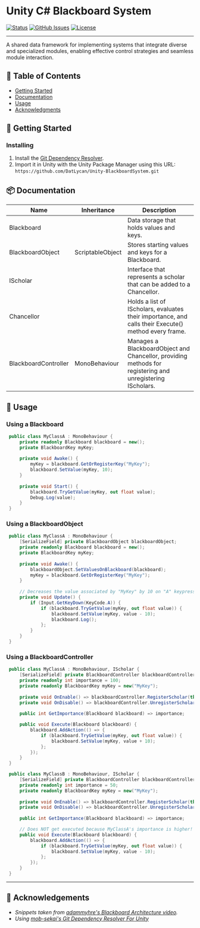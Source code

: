 
<h1 align="left">Unity C# Blackboard System</h1>

<div align="left">

[![Status](https://img.shields.io/badge/status-active-success.svg)]()
[![GitHub Issues](https://img.shields.io/github/issues/datlycan/Unity-BlackboardSystem.svg)](https://github.com/DatLycan/Unity-BlackboardSystem/issues)
[![License](https://img.shields.io/badge/license-MIT-blue.svg)](/LICENSE)

</div>

---

<p align="left"> A shared data framework for implementing systems that integrate diverse and specialized modules, enabling effective control strategies and seamless module interaction.
    <br> 
</p>

## 📝 Table of Contents

- [Getting Started](#getting_started)
- [Documentation](#documentation)
- [Usage](#usage)
- [Acknowledgments](#acknowledgement)

## 🏁 Getting Started <a name = "getting_started"></a>

### Installing

1. Install the [Git Dependency Resolver](https://github.com/mob-sakai/GitDependencyResolverForUnity).
2. Import it in Unity with the Unity Package Manager using this URL:<br>
``https://github.com/DatLycan/Unity-BlackboardSystem.git``

## 📦 Documentation <a name = "documentation"></a>
| Name                 | Inheritance         | Description                                                                                              |
|----------------------|---------------------|----------------------------------------------------------------------------------------------------------|
| Blackboard           |                     | Data storage that holds values and keys.                                                                 |
| BlackboardObject     | ScriptableObject    | Stores starting values and keys for a Blackboard.                                                        |
| IScholar             |                     | Interface that represents a scholar that can be added to a Chancellor.                                    |
| Chancellor           |                     | Holds a list of IScholars, evaluates their importance, and calls their Execute() method every frame.      |
| BlackboardController | MonoBehaviour       | Manages a BlackboardObject and Chancellor, providing methods for registering and unregistering IScholars. |

## 🎈 Usage <a name="usage"></a>

### Using a Blackboard
   ```C#
    public class MyClassA : MonoBehaviour {
        private readonly Blackboard blackboard = new();
        private BlackboardKey myKey;
    
        private void Awake() {
            myKey = blackboard.GetOrRegisterKey("MyKey");
            blackboard.SetValue(myKey, 10);
        } 
    
        private void Start() {
            blackboard.TryGetValue(myKey, out float value);
            Debug.Log(value);
        }
    }
   ```

### Using a BlackboardObject
   ```C#
    public class MyClassA : MonoBehaviour {
        [SerializeField] private BlackboardObject blackboardObject;
        private readonly Blackboard blackboard = new();
        private BlackboardKey myKey;
    
        private void Awake() {
            blackboardObject.SetValuesOnBlackboard(blackboard);
            myKey = blackboard.GetOrRegisterKey("MyKey");
        }
    
        // Decreases the value associated by "MyKey" by 10 on "A" keypress
        private void Update() {
            if (Input.GetKeyDown(KeyCode.A)) {
                if (blackboard.TryGetValue(myKey, out float value)) {
                    blackboard.SetValue(myKey, value - 10);
                    blackboard.Log(); 
                };
            }
        }
    }
   ```

### Using a BlackboardController
   ```C#
    public class MyClassA : MonoBehaviour, IScholar {
        [SerializeField] private BlackboardController blackboardController;
        private readonly int importance = 100;
        private readonly BlackboardKey myKey = new("MyKey");
        
        private void OnEnable() => blackboardController.RegisterScholar(this);
        private void OnDisable() => blackboardController.UnregisterScholar(this);
        
        public int GetImportance(Blackboard blackboard) => importance;

        public void Execute(Blackboard blackboard) {
            blackboard.AddAction(() => {
                if (blackboard.TryGetValue(myKey, out float value)) {
                    blackboard.SetValue(myKey, value + 10);
                };
            });
        }
    }
   ```
   ```C#
    public class MyClassB : MonoBehaviour, IScholar {
        [SerializeField] private BlackboardController blackboardController;
        private readonly int importance = 50;
        private readonly BlackboardKey myKey = new("MyKey");
        
        private void OnEnable() => blackboardController.RegisterScholar(this);
        private void OnDisable() => blackboardController.UnregisterScholar(this);
        
        public int GetImportance(Blackboard blackboard) => importance;

        // Does NOT get executed because MyClassA's importance is higher!
        public void Execute(Blackboard blackboard) {
            blackboard.AddAction(() => {
                if (blackboard.TryGetValue(myKey, out float value)) {
                    blackboard.SetValue(myKey, value - 10);
                };
            });
        }
    }
   ```
---



## 🎉 Acknowledgements <a name = "acknowledgement"></a>

- *Snippets taken from [adammyhre's Blackboard Architecture video](https://www.youtube.com/watch?v=HNGJ8KOqdYQ).*
- *Using [mob-sekai's Git Dependency Resolver For Unity](https://github.com/mob-sakai/GitDependencyResolverForUnity)*

